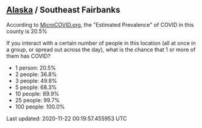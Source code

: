 
## [Alaska](/united-states/alaska) / Southeast Fairbanks

According to [MicroCOVID.org](http://microcovid.org),
the "Estimated Prevalence" of COVID in this county is 20.5%

If you interact with a certain number of people in this location
(all at once in a group, or spread out across the day), what is the chance that
1 or more of them has COVID?

- 1 person: 20.5%
- 2 people: 36.8%
- 3 people: 49.8%
- 5 people: 68.3%
- 10 people: 89.9%
- 25 people: 99.7%
- 100 people: 100.0%

Last updated: 2020-11-22 00:19:57.455953 UTC
